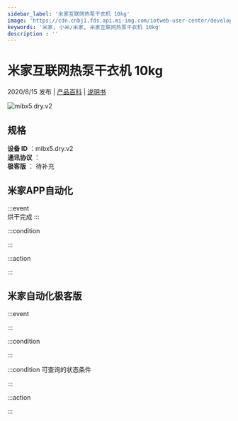 ```yaml
---
sidebar_label: '米家互联网热泵干衣机 10kg'
image: 'https://cdn.cnbj1.fds.api.mi-img.com/iotweb-user-center/developer_1679071135835P4mf4Hk6.png?GalaxyAccessKeyId=AKVGLQWBOVIRQ3XLEW&Expires=9223372036854775807&Signature=L4w8Kzz/2Ar0SDJlE7JgUFtovqc='
keywords: '米家, 小米/米家, 米家互联网热泵干衣机 10kg'
description : ''
---
```

# 米家互联网热泵干衣机 10kg

2020/8/15 发布 | [产品百科](https://home.mi.com/webapp/content/baike/product/index.html?model=mibx5.dry.v2/) | [说明书](https://home.mi.com/views/introduction.html?model=mibx5.dry.v2&region=cn)

![mibx5.dry.v2](https://cdn.cnbj1.fds.api.mi-img.com/iotweb-user-center/developer_1679071135835P4mf4Hk6.png?GalaxyAccessKeyId=AKVGLQWBOVIRQ3XLEW&Expires=9223372036854775807&Signature=L4w8Kzz/2Ar0SDJlE7JgUFtovqc=)

## 规格  
> 
**设备 ID** ：mibx5.dry.v2  
**通讯协议** ：  
**极客版**  ： 待补充 


## 米家APP自动化  

:::event  
烘干完成
:::

:::condition  

:::

:::action   

:::

## 米家自动化极客版  

:::event  

:::

:::condition  

:::

:::condition 可查询的状态条件  

:::

:::action  

:::

        
